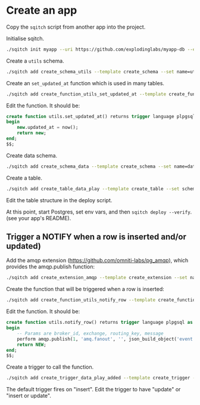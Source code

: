 # Create an app

Copy the `sqitch` script from another app into the project.

Initialise sqitch.
```sh
./sqitch init myapp --uri https://github.com/explodinglabs/myapp-db --engine pg
```

Create a `utils` schema.
```sh
./sqitch add create_schema_utils --template create_schema --set name=utils --note 'Create utils schema'
```

Create an `set_updated_at` function which is used in many tables.
```sh
./sqitch add create_function_utils_set_updated_at --template create_function --set schema=utils --set name=set_updated_at --note 'Add utils.set_updated_at function'
```

Edit the function. It should be:
```sql
create function utils.set_updated_at() returns trigger language plpgsql as $$
begin
    new.updated_at = now();
    return new;
end;
$$;
```

Create data schema.
```sh
./sqitch add create_schema_data --template create_schema --set name=data --note 'Create data schema'
```

Create a table.
```sh
./sqitch add create_table_data_play --template create_table --set schema=data --set name=play --note 'Create data.play table'
```

Edit the table structure in the deploy script.

At this point, start Postgres, set env vars, and then `sqitch deploy --verify`.
(see your app's README).


## Trigger a NOTIFY when a row is inserted and/or updated)

Add the amqp extension (https://github.com/omniti-labs/pg_amqp), which provides
the amqp.publish function:
```sh
./sqitch add create_extension_amqp --template create_extension --set name=amqp --note 'Create extension amqp'
```

Create the function that will be triggered when a row is inserted:
```sh
./sqitch add create_function_utils_notify_row --template create_function --set schema=utils --set name=notify_row --note 'Add utils.notify_row function'
```

Edit the function. It should be:
```sql
create function utils.notify_row() returns trigger language plpgsql as $$
begin
    -- Params are broker_id, exchange, routing_key, message
    perform amqp.publish(1, 'amq.fanout', '', json_build_object('event', TG_ARGV[0], 'data', row_to_json(NEW)::text)::text);
    return NEW;
end;
$$;
```

Create a trigger to call the function.
```sh
./sqitch add create_trigger_data_play_added --template create_trigger --set trigger=play_added --set table_schema=data --set table_name=play --set function=utils.notify_row --set event=play --note 'Add play_added trigger'
```

The default trigger fires on "insert". Edit the trigger to have "update" or
"insert or update".
